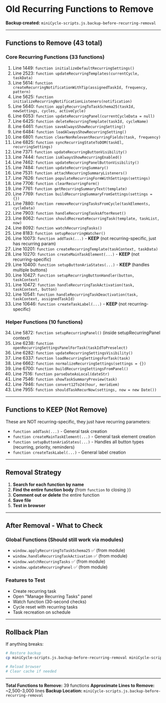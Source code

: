 # Old Recurring Functions to Remove

**Backup created:** `miniCycle-scripts.js.backup-before-recurring-removal`

---

## Functions to Remove (43 total)

### Core Recurring Functions (33 functions)

1. Line 1449: `function initializeDefaultRecurringSettings()`
2. Line 2523: `function updateRecurringTemplates(currentCycle, taskData)`
3. Line 5614: `function createRecurringNotificationWithTip(assignedTaskId, frequency, pattern)`
4. Line 5625: `function initializeRecurringNotificationListeners(notification)`
5. Line 5640: `function applyRecurringToTaskSchema25(taskId, newSettings, cycles, activeCycle)`
6. Line 6053: `function updateRecurringPanel(currentCycleData = null)`
7. Line 6425: `function deleteRecurringTemplate(taskId, cycleName)`
8. Line 6461: `function saveAlwaysShowRecurringSetting()`
9. Line 6484: `function loadAlwaysShowRecurringSetting()`
10. Line 6801: `function clearNonRelevantRecurringFields(task, frequency)`
11. Line 6825: `function syncRecurringStateToDOM(taskEl, recurringSettings)`
12. Line 7371: `function updateRecurringButtonVisibility()`
13. Line 7444: `function isAlwaysShowRecurringEnabled()`
14. Line 7462: `function updateRecurringPanelButtonVisibility()`
15. Line 7484: `function updateRecurringSummary()`
16. Line 7531: `function attachRecurringSummaryListeners()`
17. Line 7626: `function populateRecurringFormWithSettings(settings)`
18. Line 7706: `function clearRecurringForm()`
19. Line 7761: `function getRecurringSummaryText(template)`
20. Line 7769: `function buildRecurringSummaryFromSettings(settings = {})`
21. Line 7880: `function removeRecurringTasksFromCycle(taskElements, cycleData)`
22. Line 7903: `function handleRecurringTasksAfterReset()`
23. Line 8062: `function shouldRecreateRecurringTask(template, taskList, now)`
24. Line 8092: `function watchRecurringTasks()`
25. Line 8183: `function setupRecurringWatcher()`
26. Line 10073: `function addTask(...)` - **KEEP** (not recurring-specific, just has recurring param)
27. Line 10201: `function createRecurringTemplate(taskContext, taskData)`
28. Line 10270: `function createMainTaskElement(...)` - **KEEP** (not recurring-specific)
29. Line 10400: `function setupButtonAriaStates(...)` - **KEEP** (handles multiple buttons)
30. Line 10427: `function setupRecurringButtonHandler(button, taskContext)`
31. Line 10472: `function handleRecurringTaskActivation(task, taskContext, button)`
32. Line 10541: `function handleRecurringTaskDeactivation(task, taskContext, assignedTaskId)`
33. Line 10646: `function createTaskLabel(...)` - **KEEP** (not recurring-specific)

### Helper Functions (10 functions)

34. Line 5872: `function setupRecurringPanel()` (inside setupRecurringPanel context)
35. Line 6238: `function openRecurringSettingsPanelForTask(taskIdToPreselect)`
36. Line 6282: `function updateRecurringSettingsVisibility()`
37. Line 6337: `function loadRecurringSettingsForTask(task)`
38. Line 6662: `function normalizeRecurringSettings(settings = {})`
39. Line 6700: `function buildRecurringSettingsFromPanel()`
40. Line 7516: `function parseDateAsLocal(dateStr)`
41. Line 7546: `function showTaskSummaryPreview(task)`
42. Line 7946: `function convert12To24(hour, meridiem)`
43. Line 7955: `function shouldTaskRecurNow(settings, now = new Date())`

---

## Functions to KEEP (Not Remove)

These are NOT recurring-specific, they just have recurring parameters:

- `function addTask(...)` - General task creation
- `function createMainTaskElement(...)` - General task element creation
- `function setupButtonAriaStates(...)` - Handles all button types (recurring, priority, reminders)
- `function createTaskLabel(...)` - General label creation

---

## Removal Strategy

1. **Search for each function by name**
2. **Find the entire function body** (from `function` to closing `}`)
3. **Comment out or delete** the entire function
4. **Save file**
5. **Test in browser**

---

## After Removal - What to Check

### Global Functions (Should still work via modules)
- `window.applyRecurringToTaskSchema25` ✅ (from module)
- `window.handleRecurringTaskActivation` ✅ (from module)
- `window.watchRecurringTasks` ✅ (from module)
- `window.updateRecurringPanel` ✅ (from module)

### Features to Test
- Create recurring task
- Open "Manage Recurring Tasks" panel
- Watch function (30-second checks)
- Cycle reset with recurring tasks
- Task recreation on schedule

---

## Rollback Plan

If anything breaks:

```bash
# Restore backup
cp miniCycle-scripts.js.backup-before-recurring-removal miniCycle-scripts.js

# Reload browser
# Clear cache if needed
```

---

**Total Functions to Remove:** 39 functions
**Approximate Lines to Remove:** ~2,500-3,000 lines
**Backup Location:** `miniCycle-scripts.js.backup-before-recurring-removal`

